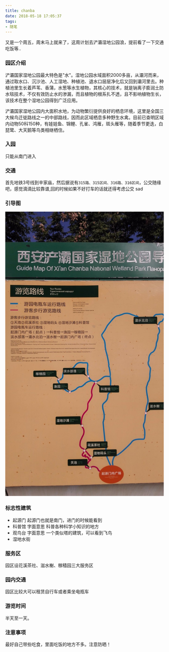 ```yaml
---
title: chanba
date: 2018-05-18 17:05:37
tags:
- 随笔
---
```

又是一个周五，周末马上就来了，这周计划去浐灞湿地公园浪，提前看了一下交通吃饭等..

### 园区介绍
浐灞国家湿地公园最大特色是"水"。湿地公园水域面积2000多亩，从灞河而来，通过取水口、沉沙池、人工湿地、种植池、退水口层层净化后又回到灞河里去。种植池里生长着芦苇、香蒲，水葱等水生植物，其核心的技术，就是钠离子膨润土防水毯技术，不仅有效防止水的渗漏，而且植物的根系扎不透，且不影响植物生长，该技术在整个湿地公园得到广泛应用。

浐灞国家湿地公园内大面积水地，为动物繁衍提供良好的栖息环境，这里是全国三大候鸟迁徙路线之一的中部路线，因而此区域栖息多种野生水禽。目前已查明区域内动物50科150种，有娃娃鱼、锦鲤、孔雀、鸿雁，斑头雁等，随着季节更迭，白琵鹭、大天鹅等鸟类相继栖住。



### 入园
只能从南门进入
### 交通
首先地铁3号线到辛家庙，然后据说有`315路、315区间、316路、316区间`，公交随缘吧，感觉滴滴比较靠谱,回的时候如果不好打车的话就还得考虑公交 sad
### 引导图
![游览图](https://github.com/yc1024/yc1024.github.io/blob/master/img/chanba_index.jpeg)
### 标志性建筑
- 起源门
起源门也就是南门，进门的时候能看到
- 科普馆
字面意思 科普各种科学小知识的地方
- 观鸟台
字面意思 一个类似塔的建筑，可以看到飞鸟
- 湿地水街

### 服务区
园区设花溪茶社、滋水榭、稼穑园三大服务区
### 园内交通
园区比较大可以租赁自行车或者乘坐电瓶车
### 游览时间
半天至一天。
### 注意事项
最好自己带些吃食，里面吃饭的地方不多。注意防晒！

